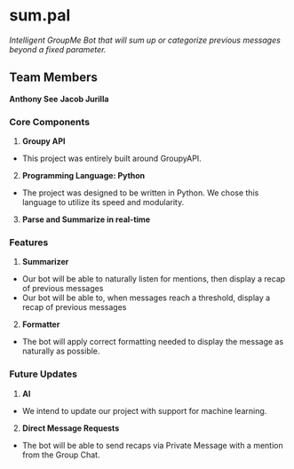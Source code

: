 # sum.pal
_Intelligent GroupMe Bot that will sum up or categorize previous messages beyond a fixed parameter._

## Team Members
**Anthony See**
**Jacob Jurilla**

### Core Components
1. __Groupy API__
  * This project was entirely built around GroupyAPI.
2. __Programming Language: Python__
  * The project was designed to be written in Python. We chose this language to utilize its speed and modularity.
3. __Parse and Summarize in real-time__

### Features
1. __Summarizer__
  * Our bot will be able to naturally listen for mentions, then display a recap of previous messages
  * Our bot will be able to, when messages reach a threshold, display a recap of previous messages 
2. __Formatter__
  * The bot will apply correct formatting needed to display the message as naturally as possible.

### Future Updates
1. __AI__
  * We intend to update our project with support for machine learning.
2. __Direct Message Requests__
  * The bot will be able to send recaps via Private Message with a mention from the Group Chat.
